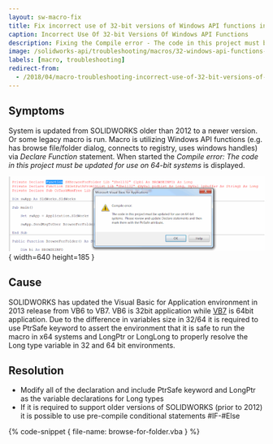 ```yaml
---
layout: sw-macro-fix
title: Fix incorrect use of 32-bit versions of Windows API functions in SOLIDWORKS macros
caption: Incorrect Use Of 32-bit Versions Of Windows API Functions
description: Fixing the Compile error - The code in this project must be updated for use on 64-bit systems when macro is utilizing Windows API functions
image: /solidworks-api/troubleshooting/macros/32-windows-api-functions-incorrect-use/declare-function-win-api.png
labels: [macro, troubleshooting]
redirect-from:
  - /2018/04/macro-troubleshooting-incorrect-use-of-32-bit-versions-of-win-api.html
---
```

## Symptoms

System is updated from SOLIDWORKS older than 2012 to a newer version.
Or some legacy macro is run.
Macro is utilizing Windows API functions (e.g. has browse file/folder dialog, connects to registry, uses windows handles) via *Declare Function* statement.
When started the *Compile error: The code in this project must be updated for use on 64-bit systems* is displayed.

![Windows API Declare function incompatibility error](declare-function-win-api.png){ width=640 height=185 }

## Cause

SOLIDWORKS has updated the Visual Basic for Application environment in 2013 release from VB6 to VB7.
VB6 is 32bit application while [VB7](https://msdn.microsoft.com/en-us/vba/language-reference-vba/articles/64-bit-visual-basic-for-applications-overview) is 64bit application.
Due to the difference in variables size in 32/64 it is required to use PtrSafe keyword to assert the environment that it is safe to run the macro in x64 systems and LongPtr or LongLong to properly resolve the Long type variable in 32 and 64 bit environments.

## Resolution

* Modify all of the declaration and include PtrSafe keyword and LongPtr as the variable declarations for Long types
* If it is required to support older versions of SOLIDWORKS (prior to 2012) it is possible to use pre-compile conditional statements #IF-#Else

{% code-snippet { file-name: browse-for-folder.vba } %}
